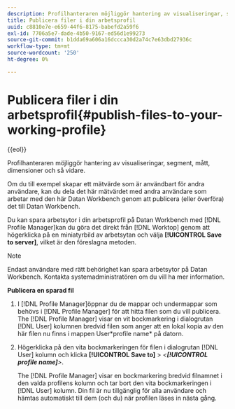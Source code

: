 ```yaml
---
description: Profilhanteraren möjliggör hantering av visualiseringar, segment, mått, dimensioner och så vidare.
title: Publicera filer i din arbetsprofil
uuid: c8810e7e-e659-44f6-8175-babefd2a59f6
exl-id: 7706a5e7-dade-4b50-9167-ed56d1e99273
source-git-commit: b1dda69a606a16dccca30d2a74c7e63dbd27936c
workflow-type: tm+mt
source-wordcount: '250'
ht-degree: 0%

---
```


# Publicera filer i din arbetsprofil{#publish-files-to-your-working-profile}

{{eol}}

Profilhanteraren möjliggör hantering av visualiseringar, segment, mått, dimensioner och så vidare.

Om du till exempel skapar ett mätvärde som är användbart för andra användare, kan du dela det här mätvärdet med andra användare som arbetar med den här Datan Workbench genom att publicera (eller överföra) det till Datan Workbench.

Du kan spara arbetsytor i din arbetsprofil på Datan Workbench med [!DNL Profile Manager]kan du göra det direkt från [!DNL Worktop] genom att högerklicka på en miniatyrbild av arbetsytan och välja **[!UICONTROL Save to server]**, vilket är den föreslagna metoden.

>[!NOTE]
>
>Endast användare med rätt behörighet kan spara arbetsytor på Datan Workbench. Kontakta systemadministratören om du vill ha mer information.

**Publicera en sparad fil**

1. I [!DNL Profile Manager]öppnar du de mappar och undermappar som behövs i [!DNL Profile Manager] för att hitta filen som du vill publicera. The [!DNL Profile Manager] visar en vit bockmarkering i dialogrutan [!DNL User] kolumnen bredvid filen som anger att en lokal kopia av den här filen nu finns i mappen User\*profile name* på datorn.
1. Högerklicka på den vita bockmarkeringen för filen i dialogrutan [!DNL User] kolumn och klicka **[!UICONTROL Save to]** > *&lt;**[!UICONTROL profile name]**>*.

   The [!DNL Profile Manager] visar en bockmarkering bredvid filnamnet i den valda profilens kolumn och tar bort den vita bockmarkeringen i [!DNL User] kolumn. Din fil är nu tillgänglig för alla användare och hämtas automatiskt till dem (och du) när profilen läses in nästa gång.
